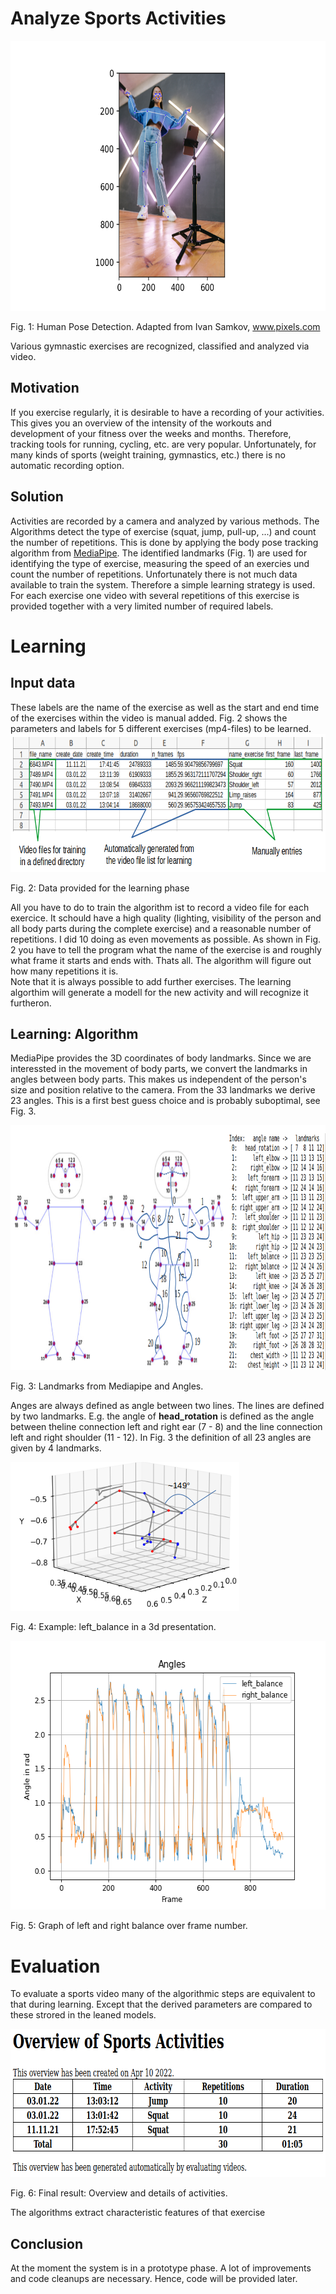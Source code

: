 # Analyze Sports Activities
<center>
<a href="https://github.com/Sepp28" title="Person with Landmarks">
<img src="BackgroundImages/pexels-ivan-samkov-7676505.png"
     alt="Sports Activities Icon"
     style="width:648px;height:432px;" />
</a>
</center>

Fig. 1: Human Pose Detection. Adapted from Ivan Samkov, www.pixels.com

Various gymnastic exercises are recognized, classified and analyzed via video.

## Motivation
If you exercise regularly, it is desirable to have a recording of your activities. This gives you an overview of the intensity of the workouts and development of your fitness over the weeks and months. Therefore, tracking tools for running, cycling, etc. are very popular. Unfortunately, for many kinds of sports (weight training, gymnastics, etc.) there is no automatic recording option.

## Solution
Activities are recorded by a camera and analyzed by various methods. The Algorithms detect the type of exercise (squat, jump, pull-up, ...) and count the number of repetitions. This is done by applying the body pose tracking algorithm from [MediaPipe](https://google.github.io/mediapipe/solutions/pose.html). The identified landmarks (Fig. 1) are used for identifying the type of exercise, measuring the speed of an exercies und count the number of repetitions.
Unfortunately there is not much data available to train the system. Therefore a simple learning strategy is used. For each exercise one video with several repetitions of this exercise is provided together with a very limited number of required labels. 

# Learning
## Input data
These labels are the name of the exercise as well as the start and end time of the exercises within the video is manual added. Fig. 2 shows the parameters and labels for 5 different exercises (mp4-files) to be learned. 
<a href="https://github.com/Sepp28" title="CSV-File">
<img src="BackgroundImages/ExampleCSV_File.png"
     alt="Sports Activities Icon"
     style="width:774px;height:221px;" />
</a>

Fig. 2: Data provided for the learning phase

All you have to do to train the algorithm ist to record a video file for each exercice. It schould have a high quality (lighting, visibility of the person and all body parts during the complete exercise) and a reasonable number of repetitions. I did 10 doing as even movements as possible. As shown in Fig. 2 you have to tell the program what the name of the exercise is and roughly what frame it starts and ends with. Thats all. The algorithm will figure out how many repetitions it is.    
Note that it is always possible to add further exercises. The learning algorthim will generate a modell for the new activity and will recognize it furtheron.

## Learning: Algorithm
MediaPipe provides the 3D coordinates of body landmarks. Since we are interessted in the movement of body parts, we convert the landmarks in angles between body parts. This makes us independent of the person's size and position relative to the camera. From the 33 landmarks we derive 23 angles. This is a first best guess choice and is probably suboptimal, see Fig. 3.

<a href="https://github.com/Sepp28" title="Angle Definitions">
<img src="BackgroundImages/AngleDefinitions2.png"
     alt="Sports Activities Icon"
     style="width:928px;height:392px;" />
</a>

Fig. 3: Landmarks from Mediapipe and Angles.

Anges are always defined as angle between two lines. The lines are defined by two landmarks. E.g. the angle of **head_rotation** is defined as the angle between theline connection left and right ear (7 - 8) and the line connection left and right shoulder (11 - 12). In Fig. 3 the definition of all 23 angles are given by 4 landmarks.

<a href="https://github.com/Sepp28" title="Example: left_balance">
<img src="BackgroundImages/Anglein3dPose.png"
     alt="Sports Activities Icon"
     style="width:366px;height:238px;" />
</a>

Fig. 4: Example: left_balance in a 3d presentation.


<a href="https://github.com/Sepp28" title="Graph of left and right balance over frame number">
<img src="BackgroundImages/background2.png"
     alt="Sports Activities Icon"
     style="width:573px;height:430px;" />
</a>

Fig. 5: Graph of left and right balance over frame number.

# Evaluation

To evaluate a sports video many of the algorithmic steps are equivalent to that during learning. Except that the derived parameters are compared to these strored in the leaned models. 

<a href="https://github.com/Sepp28/tree/main/BackgroundImages/OverviewOfActivities.html" title="Graph of left and right balance over frame number">
<img src="BackgroundImages/OverviewOfActivities.png"
     alt="Sports Activities Icon"
     style="width:768px;height:237px;" />
</a>

Fig. 6: Final result: Overview and details of activities.






The algorithms extract characteristic features of that exercise 

## Conclusion
At the moment the system is in a prototype phase. A lot of improvements and code cleanups are necessary. Hence, code will be provided later.
